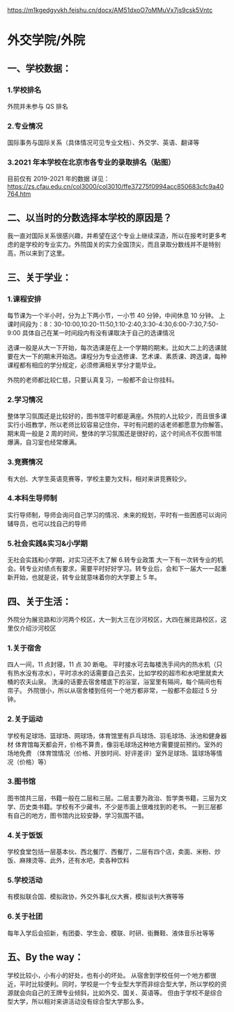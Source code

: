https://m1kgedgyvkh.feishu.cn/docx/AM51dxoO7oMMuVx7js9csk5Vntc

# 外交学院/外院

## 一、学校数据：

### 1.学校排名

外院并未参与 QS 排名

### 2.专业情况

国际事务与国际关系（具体情况可见专业文档）、外交学、英语、翻译等

### 3.2021 年本学校在北京市各专业的录取排名（贴图）

目前仅有 2019-2021 年的数据
详见：https://zs.cfau.edu.cn/col3000/col3010/ffe37275f0994acc850683cfc9a40764.htm

## 二、以当时的分数选择本学校的原因是？

我一直对国际关系很感兴趣，并希望在这个专业上继续深造，所以在报考时更多考虑的是学校的专业实力。外院国关的实力全国顶尖，而且录取分数线并不是特别高，所以来到了这里。

## 三、关于学业：

### 1.课程安排

每节课为一个半小时，分为上下两小节，一小节 40 分钟，中间休息 10 分钟。
上课时间段为：8：30-10:00,10:20-11:50,1:10-2:40,3:30-4:30,6:00-7:30,7:50-9:00
具体自己在某一时间段内有没有课取决于自己的选课情况

选课一般是从大一下开始，每次选课是在上一个学期的期末。比如大二上的选课就要在大一下的期末开始选。课程分为专业选修课、艺术课、素质课、跨选课，每种课程都有相应的学分规定，必须修满相关学分才能毕业。

外院的老师都比较仁慈，只要认真复习，一般都不会让你挂科。

### 2.学习情况

整体学习氛围还是比较好的，图书馆平时都是满座。外院的人比较少，而且很多课实行小班教学，所以老师比较容易记住你，平时有问题的话老师都愿意为你解答。
期末周一般是 2 周的时间，整体的学习氛围还是很好的，这个时间点不仅图书馆爆满，自习室也经常爆满。

### 3.竞赛情况

有大创、大学生英语竞赛等，学校主要为文科，相对来讲竞赛较少。

### 4.本科生导师制

实行导师制，导师会询问自己学习的情况、未来的规划，平时有一些困惑可以询问辅导员，也可以找自己的导师

### 5.社会实践&实习&小学期

无社会实践和小学期，对实习还不太了解 6.转专业政策
大一下有一次转专业的机会。转专业对绩点有要求，需要平时好好学习。转专业后，会和下一届大一一起重新开始，也就是说，转专业就意味着你的大学要上 5 年。

## 四、关于生活：

外院分为展览路和沙河两个校区，大一到大三在沙河校区，大四在展览路校区，这里仅介绍沙河校区

### 1.关于宿舍

四人一间，11 点封寝，11 点 30 断电。
平时接水可去每楼洗手间内的热水机（只有热水没有凉水），平时凉水的话需要自己去买，比如学校的超市和水吧里就卖大桶的农夫山泉。
洗澡的话要去宿舍楼底下的浴室，浴室里有隔间，每个隔间也有帘子。
外院很小，所以从宿舍楼到任何一个地方都非常，一般都不会超过 5 分钟。

### 2.关于运动

学校有足球场、篮球场、网球场，体育馆里有乒乓球场、羽毛球场、泳池和健身器材
体育馆每天都会开，价格不算贵，像羽毛球场这种地方需要提前预约。室外的场地免费
（体育馆情况（价格、开放时间、好评差评）室外足球场、篮球场等情况（价格）等）

### 3.图书馆

图书馆共三层，书籍一般在二层和三层。二层主要为政治、哲学类书籍，三层为文学、历史类书籍。学校有不少藏书，不少是市面上很难找到的老书。
一到三层都有自己的地方，图书馆内比较安静，学习氛围不错。

### 4.关于饭饭

学校食堂包括一层基本伙、西北餐厅、西餐厅，二层有四个店，卖面、米粉、炒饭、麻辣烫等、此外，还有水吧，卖各种饮料

### 5.学校活动

有模拟联合国、模拟政协，外交外事礼仪大赛，模拟谈判大赛等等

### 6.关于社团

每年入学后会招新，有团委、学生会、模联、时研、街舞鞋、液体音乐社等等

## 五、By the way：

学校比较小，小有小的好处，也有小的坏处。
从宿舍到学校任何一个地方都很近，平时比较便利。同时，学校是一个专业型大学而非综合型大学，所以学校的资源就会向自己的王牌专业倾斜，比如外交、国关、英语等。
但由于学校不是综合型大学，所以相对来讲活动没有综合型大学那么多。
